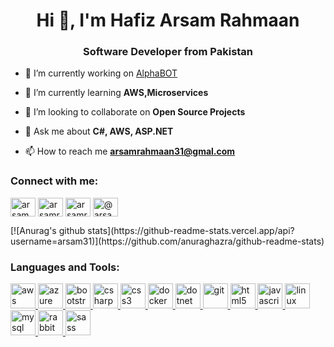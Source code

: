<h1 align="center">Hi 👋, I'm Hafiz Arsam Rahmaan</h1>
<h3 align="center">Software Developer from Pakistan</h3>

- 🔭 I’m currently working on [AlphaBOT](http://alphatradingbot.com/)

- 🌱 I’m currently learning **AWS,Microservices**

- 👯 I’m looking to collaborate on **Open Source Projects**

- 💬 Ask me about **C#, AWS, ASP.NET**

- 📫 How to reach me **arsamrahmaan31@gmal.com**

<p align="left">
<h3 align="left">Connect with me:</h3>
<a href="https://dev.to/arsam31" target="blank"><img align="center" src="https://cdn.jsdelivr.net/npm/simple-icons@3.0.1/icons/dev-dot-to.svg" alt="arsam31" height="30" width="40" /></a>
<a href="https://linkedin.com/in/arsamrahmaan" target="blank"><img align="center" src="https://cdn.jsdelivr.net/npm/simple-icons@3.0.1/icons/linkedin.svg" alt="arsamrahmaan" height="30" width="40" /></a>
<a href="https://fb.com/arsamrahmaan31" target="blank"><img align="center" src="https://cdn.jsdelivr.net/npm/simple-icons@3.0.1/icons/facebook.svg" alt="arsamrahmaan31" height="30" width="40" /></a>
<a href="https://medium.com/@arsamrahmaan31" target="blank"><img align="center" src="https://cdn.jsdelivr.net/npm/simple-icons@3.0.1/icons/medium.svg" alt="@arsamrahmaan31" height="30" width="40" /></a>
</p>
[![Anurag's github stats](https://github-readme-stats.vercel.app/api?username=arsam31)](https://github.com/anuraghazra/github-readme-stats)
</p>
<h3 align="left">Languages and Tools:</h3>
<p align="left"> <a href="https://aws.amazon.com" target="_blank"> <img src="https://devicons.github.io/devicon/devicon.git/icons/amazonwebservices/amazonwebservices-original-wordmark.svg" alt="aws" width="40" height="40"/> </a> <a href="https://azure.microsoft.com/en-in/" target="_blank"> <img src="https://www.vectorlogo.zone/logos/microsoft_azure/microsoft_azure-icon.svg" alt="azure" width="40" height="40"/> </a> <a href="https://getbootstrap.com" target="_blank"> <img src="https://devicons.github.io/devicon/devicon.git/icons/bootstrap/bootstrap-plain.svg" alt="bootstrap" width="40" height="40"/> </a> <a href="https://www.w3schools.com/cs/" target="_blank"> <img src="https://devicons.github.io/devicon/devicon.git/icons/csharp/csharp-original.svg" alt="csharp" width="40" height="40"/> </a> <a href="https://www.w3schools.com/css/" target="_blank"> <img src="https://devicons.github.io/devicon/devicon.git/icons/css3/css3-original-wordmark.svg" alt="css3" width="40" height="40"/> </a> <a href="https://www.docker.com/" target="_blank"> <img src="https://devicons.github.io/devicon/devicon.git/icons/docker/docker-original-wordmark.svg" alt="docker" width="40" height="40"/> </a> <a href="https://dotnet.microsoft.com/" target="_blank"> <img src="https://devicons.github.io/devicon/devicon.git/icons/dot-net/dot-net-original-wordmark.svg" alt="dotnet" width="40" height="40"/> </a> <a href="https://git-scm.com/" target="_blank"> <img src="https://www.vectorlogo.zone/logos/git-scm/git-scm-icon.svg" alt="git" width="40" height="40"/> </a> <a href="https://www.w3.org/html/" target="_blank"> <img src="https://devicons.github.io/devicon/devicon.git/icons/html5/html5-original-wordmark.svg" alt="html5" width="40" height="40"/> </a> <a href="https://developer.mozilla.org/en-US/docs/Web/JavaScript" target="_blank"> <img src="https://devicons.github.io/devicon/devicon.git/icons/javascript/javascript-original.svg" alt="javascript" width="40" height="40"/> </a> <a href="https://www.linux.org/" target="_blank"> <img src="https://devicons.github.io/devicon/devicon.git/icons/linux/linux-original.svg" alt="linux" width="40" height="40"/> </a> <a href="https://www.mysql.com/" target="_blank"> <img src="https://devicons.github.io/devicon/devicon.git/icons/mysql/mysql-original-wordmark.svg" alt="mysql" width="40" height="40"/> </a> <a href="https://www.rabbitmq.com" target="_blank"> <img src="https://www.vectorlogo.zone/logos/rabbitmq/rabbitmq-icon.svg" alt="rabbitMQ" width="40" height="40"/> </a> <a href="https://sass-lang.com" target="_blank"> <img src="https://devicons.github.io/devicon/devicon.git/icons/sass/sass-original.svg" alt="sass" width="40" height="40"/> </a> </p>

